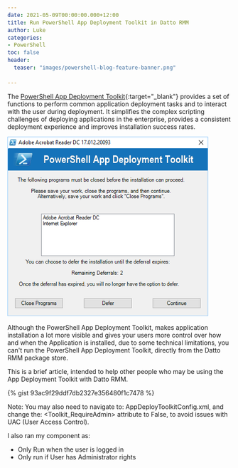 ```yaml
---
date: 2021-05-09T00:00:00.000+12:00
title: Run PowerShell App Deployment Toolkit in Datto RMM
author: Luke
categories:
- PowerShell
toc: false
header:
  teaser: "images/powershell-blog-feature-banner.png"

---
```

The [PowerShell App Deployment Toolkit](https://psappdeploytoolkit.com/ "PowerShell App Deployment Toolkit"){:target="_blank"} provides a set of functions to perform common application deployment tasks and to interact with the user during deployment. It simplifies the complex scripting challenges of deploying applications in the enterprise, provides a consistent deployment experience and improves installation success rates.

![PowerShell App Deployment Toolkit](/uploads/powershell_app_deploymenttoolkit.png "PowerShell App Deployment Toolkit")

Although the PowerShell App Deployment Toolkit, makes application installation a lot more visible and gives your users more control over how and when the Application is installed,  due to some technical limitations, you can't run the PowerShell App Deployment Toolkit, directly from the Datto RMM package store.

This is a brief article, intended to help other people who may be using the App Deployment Toolkit with Datto RMM.

{% gist 93ac9f29ddf7db2327e356480f1c7478 %}

Note: You may also need to navigate to: AppDeployToolkitConfig.xml, and change the: <Toolkit_RequireAdmin> attribute to False, to avoid issues with UAC (User Access Control).

I also ran my component as:

* Only Run when the user is logged in
* Only run if User has Administrator rights
